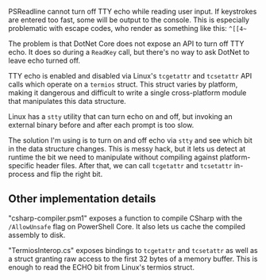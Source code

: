PSReadline cannot turn off TTY echo while reading user input.  If keystrokes are entered too fast, some will be output to the console.  This is especially problematic with escape codes, who render as something like this: `^[[4~`

The problem is that DotNet Core does not expose an API to turn off TTY echo.  It does so during a `ReadKey` call, but there's no way to ask DotNet to leave echo turned off.

TTY echo is enabled and disabled via Linux's `tcgetattr` and `tcsetattr` API calls which operate on a `termios` struct.  This struct varies by platform, making it dangerous and difficult to write a single cross-platform module that manipulates this data structure.

Linux has a `stty` utility that can turn echo on and off, but invoking an external binary before and after each prompt is too slow.

The solution I'm using is to turn on and off echo via `stty` and see which bit in the data structure changes.  This is messy hack, but it lets us detect at runtime the bit we need to manipulate without compiling against platform-specific header files.  After that, we can call `tcgetattr` and `tcsetattr` in-process and flip the right bit.

## Other implementation details

"csharp-compiler.psm1" exposes a function to compile CSharp with the `/AllowUnsafe` flag on PowerShell Core.  It also lets us cache the compiled assembly to disk.

"TermiosInterop.cs" exposes bindings to `tcgetattr` and `tcsetattr` as well as a struct granting raw access to the first 32 bytes of a memory buffer.  This is enough to read the ECHO bit from Linux's termios struct.

